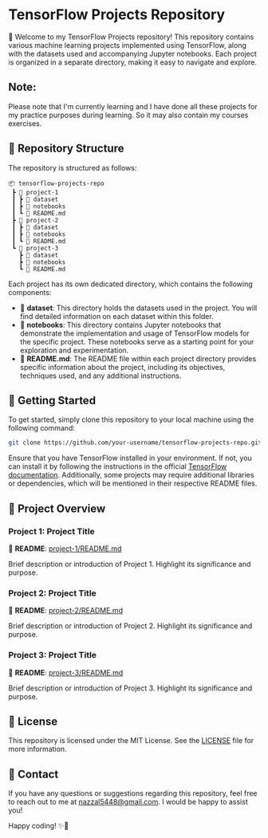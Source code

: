 # TensorFlow Projects Repository

👋 Welcome to my TensorFlow Projects repository! This repository contains various machine learning projects implemented using TensorFlow, along with the datasets used and accompanying Jupyter notebooks. Each project is organized in a separate directory, making it easy to navigate and explore.

## Note:
Please note that I'm currently learning and I have done all these projects for my practice purposes during learning. So it may also contain my courses exercises.

## 📂 Repository Structure

The repository is structured as follows:

```
📦 tensorflow-projects-repo
 ┣ 📂 project-1
 ┃ ┣ 📂 dataset
 ┃ ┣ 📂 notebooks
 ┃ ┗ 📜 README.md
 ┣ 📂 project-2
 ┃ ┣ 📂 dataset
 ┃ ┣ 📂 notebooks
 ┃ ┗ 📜 README.md
 ┗ 📂 project-3
   ┣ 📂 dataset
   ┣ 📂 notebooks
   ┗ 📜 README.md
```

Each project has its own dedicated directory, which contains the following components:

- 📂 **dataset**: This directory holds the datasets used in the project. You will find detailed information on each dataset within this folder.
- 📂 **notebooks**: This directory contains Jupyter notebooks that demonstrate the implementation and usage of TensorFlow models for the specific project. These notebooks serve as a starting point for your exploration and experimentation.
- 📜 **README.md**: The README file within each project directory provides specific information about the project, including its objectives, techniques used, and any additional instructions.

## 🚀 Getting Started

To get started, simply clone this repository to your local machine using the following command:

```bash
git clone https://github.com/your-username/tensorflow-projects-repo.git
```

Ensure that you have TensorFlow installed in your environment. If not, you can install it by following the instructions in the official [TensorFlow documentation](https://www.tensorflow.org/install). Additionally, some projects may require additional libraries or dependencies, which will be mentioned in their respective README files.

## 📁 Project Overview

### Project 1: Project Title

📜 **README**: [project-1/README.md](./project-1/README.md)

Brief description or introduction of Project 1. Highlight its significance and purpose.

### Project 2: Project Title

📜 **README**: [project-2/README.md](./project-2/README.md)

Brief description or introduction of Project 2. Highlight its significance and purpose.

### Project 3: Project Title

📜 **README**: [project-3/README.md](./project-3/README.md)

Brief description or introduction of Project 3. Highlight its significance and purpose.


## 📃 License

This repository is licensed under the MIT License. See the [LICENSE](./LICENSE) file for more information.

## 📧 Contact

If you have any questions or suggestions regarding this repository, feel free to reach out to me at [nazzal5448@gmail.com](mailto:nazzal5448@gmail.com). I would be happy to assist you!

Happy coding! ✨🚀
